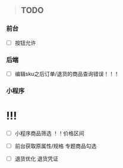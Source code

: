 >## TODO

### 前台
- [ ] 按钮允许

### 后端
- [ ] 编辑sku之后订单/退货的商品查询错误！！！

### 小程序

# !!!
- [ ] 小程序商品筛选 ！！价格区间
- [ ] 前台获取原属性/规格 专题商品勾选 
- [ ] 退货优化 退货凭证

